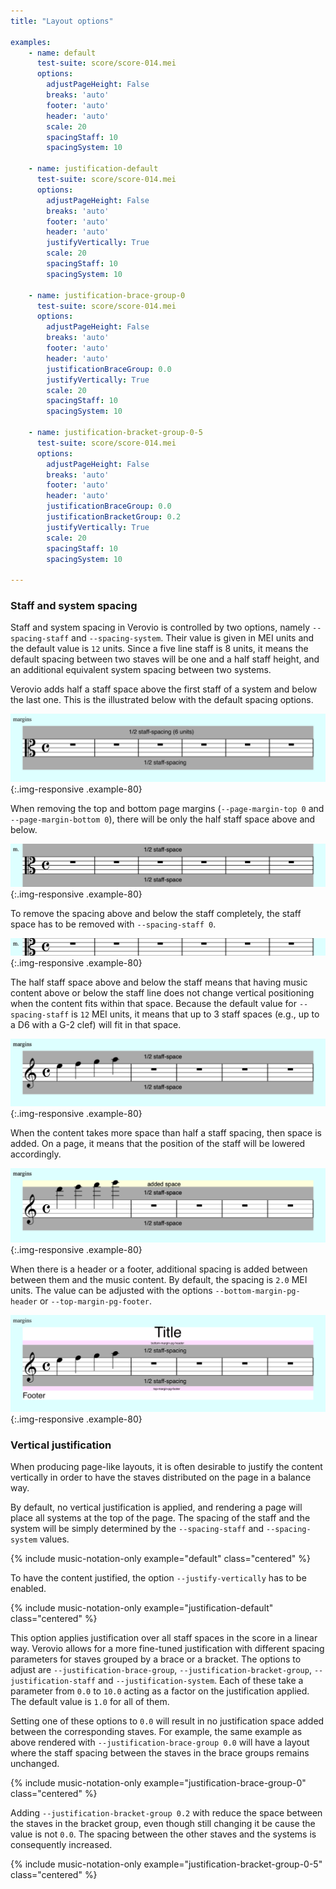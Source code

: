 ```yaml
---
title: "Layout options"

examples:
    - name: default
      test-suite: score/score-014.mei
      options:
        adjustPageHeight: False
        breaks: 'auto'
        footer: 'auto'
        header: 'auto'
        scale: 20
        spacingStaff: 10
        spacingSystem: 10

    - name: justification-default
      test-suite: score/score-014.mei
      options:
        adjustPageHeight: False
        breaks: 'auto'
        footer: 'auto'
        header: 'auto'
        justifyVertically: True
        scale: 20
        spacingStaff: 10
        spacingSystem: 10

    - name: justification-brace-group-0
      test-suite: score/score-014.mei
      options:
        adjustPageHeight: False
        breaks: 'auto'
        footer: 'auto'
        header: 'auto'
        justificationBraceGroup: 0.0
        justifyVertically: True
        scale: 20
        spacingStaff: 10
        spacingSystem: 10

    - name: justification-bracket-group-0-5
      test-suite: score/score-014.mei
      options:
        adjustPageHeight: False
        breaks: 'auto'
        footer: 'auto'
        header: 'auto'
        justificationBraceGroup: 0.0
        justificationBracketGroup: 0.2
        justifyVertically: True
        scale: 20
        spacingStaff: 10
        spacingSystem: 10

---
```


### Staff and system spacing

Staff and system spacing in Verovio is controlled by two options, namely `--spacing-staff` and `--spacing-system`. Their value is given in MEI units and the default value is `12` units. Since a five line staff is 8 units, it means the default spacing between two staves will be one and a half staff height, and an additional equivalent system spacing between two systems.

Verovio adds half a staff space above the first staff of a system and below the last one. This is the illustrated below with the default spacing options.

![spacing 01](/images/advanced-topics/layout-options/spacing-01.png){:.img-responsive .example-80}

When removing the top and bottom page margins (`--page-margin-top 0` and  `--page-margin-bottom 0`), there will be only the half staff space above and below.

![spacing 02](/images/advanced-topics/layout-options/spacing-02.png){:.img-responsive .example-80}

To remove the spacing above and below the staff completely, the staff space has to be removed with `--spacing-staff 0`.

![spacing 03](/images/advanced-topics/layout-options/spacing-03.png){:.img-responsive .example-80}

The half staff space above and below the staff means that having music content above or below the staff line does not change vertical positioning when the content fits within that space. Because the default value for `--spacing-staff` is `12` MEI units, it means that up to 3 staff spaces (e.g., up to a D6 with a G-2 clef) will fit in that space.

![spacing 04](/images/advanced-topics/layout-options/spacing-04.png){:.img-responsive .example-80}

When the content takes more space than half a staff spacing, then space is added. On a page, it means that the position of the staff will be lowered accordingly.

![spacing 05](/images/advanced-topics/layout-options/spacing-05.png){:.img-responsive .example-80}

When there is a header or a footer, additional spacing is added between between them and the music content. By default, the spacing is `2.0` MEI units. The value can be adjusted with the options  `--bottom-margin-pg-header` or  `--top-margin-pg-footer`.

![spacing 06](/images/advanced-topics/layout-options/spacing-06.png){:.img-responsive .example-80}

### Vertical justification

When producing page-like layouts, it is often desirable to justify the content vertically in order to have the staves distributed on the page in a balance way.

By default, no vertical justification is applied, and rendering a page will place all systems at the top of the page. The spacing of the staff and the system will be simply determined by the `--spacing-staff` and `--spacing-system` values. 

{% include music-notation-only example="default" class="centered" %}

To have the content justified, the option `--justify-vertically` has to be enabled.

{% include music-notation-only example="justification-default" class="centered" %}

This option applies justification over all staff spaces in the score in a linear way. Verovio allows for a more fine-tuned justification with different spacing parameters for staves grouped by a brace or a bracket. The options to adjust are `--justification-brace-group`, `--justification-bracket-group`, `--justification-staff` and `--justification-system`. Each of these take a parameter from `0.0` to `10.0` acting as a factor on the justification applied. The default value is `1.0` for all of them.

Setting one of these options to `0.0` will result in no justification space added between the corresponding staves. For example, the same example as above rendered with `--justification-brace-group 0.0` will have a layout where the staff spacing between the staves in the brace groups remains unchanged.

{% include music-notation-only example="justification-brace-group-0" class="centered" %}

Adding `--justification-bracket-group 0.2` with reduce the space between the staves in the bracket group, even though still changing it be cause the value is not `0.0`. The spacing between the other staves and the systems is consequently increased.

{% include music-notation-only example="justification-bracket-group-0-5" class="centered" %}